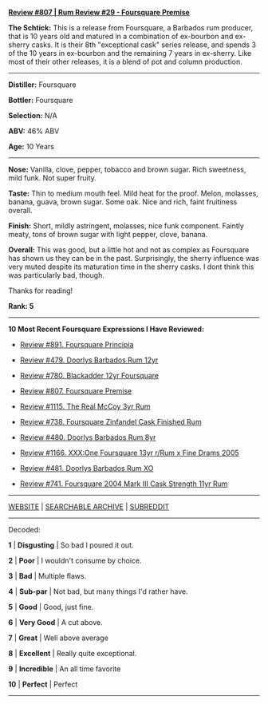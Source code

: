 
[**Review #807 | Rum Review #29 - Foursquare Premise**]( https://t8ke.review/review-807-foursquare-premise/)

**The Schtick:** This is a release from Foursquare, a Barbados rum producer, that is 10 years old and matured in a combination of ex-bourbon and ex-sherry casks. It is their 8th "exceptional cask" series release, and spends 3 of the 10 years in ex-bourbon and the remaining 7 years in ex-sherry. Like most of their other releases, it is a blend of pot and column production.

-----

**Distiller:** Foursquare

**Bottler:** Foursquare

**Selection:** N/A

**ABV:**  46% ABV

**Age:** 10 Years 

-----

**Nose:**  Vanilla, clove, pepper, tobacco and brown sugar. Rich sweetness, mild funk. Not super fruity. 

**Taste:** Thin to medium mouth feel. Mild heat for the proof. Melon, molasses, banana, guava, brown sugar. Some oak. Nice and rich, faint fruitiness overall. 

**Finish:** Short, mildly astringent, molasses, nice funk component. Faintly meaty, tons of brown sugar with light pepper, clove, banana. 

**Overall:** This was good, but a little hot and not as complex as Foursquare has shown us they can be in the past. Surprisingly, the sherry influence was very muted despite its maturation time in the sherry casks. I dont think this was particularly bad, though. 

Thanks for reading!

**Rank: 5**

----- 

**10 Most Recent Foursquare Expressions I Have Reviewed:** 

- [Review #891. Foursquare Principia]( https://t8ke.review/review-891-foursquare-principia/) 

- [Review #479. Doorlys Barbados Rum 12yr]( https://t8ke.review/review-489-doorlys-12yr-barbados-rum/) 

- [Review #780. Blackadder 12yr Foursquare]( https://t8ke.review/review-780-blackadder-12yr-foursquare/) 

- [Review #807. Foursquare Premise]( https://t8ke.review/review-807-foursquare-premise/) 

- [Review #1115. The Real McCoy 3yr Rum]( https://t8ke.review/review-1115-the-real-mccoy-3yr-rum/) 

- [Review #738. Foursquare Zinfandel Cask Finished Rum]( https://t8ke.review/review-738-foursquare-zinfandel-cask-rum/) 

- [Review #480. Doorlys Barbados Rum 8yr]( https://t8ke.review/review-480-doorlys-8yr-rum-foursquare/) 

- [Review #1166. XXX:One Foursquare 13yr r/Rum x Fine Drams 2005]( https://t8ke.review/review-1166-xxxone-foursquare-13yr-r-rum-x-fine-drams-2005/) 

- [Review #481. Doorlys Barbados Rum XO]( https://t8ke.review/review-481-doorlys-xo-rum-foursquare/) 

- [Review #741. Foursquare 2004 Mark III Cask Strength 11yr Rum]( https://t8ke.review/review-741-foursquare-2004-mark-iii/) 

-----

[WEBSITE](https://t8ke.review) | [SEARCHABLE ARCHIVE](https://t8ke.review/review-archive/) | [SUBREDDIT](https://reddit.com/r/t8kereviews)

-----

Decoded:

**1** | **Disgusting** | So bad I poured it out.

**2** | **Poor** | I wouldn't consume by choice.

**3** | **Bad** | Multiple flaws.

**4** | **Sub-par** | Not bad, but many things I'd rather have.

**5** | **Good** | Good, just fine.

**6** | **Very Good** | A cut above.

**7** | **Great** | Well above average

**8** | **Excellent** | Really quite exceptional.

**9** | **Incredible** | An all time favorite

**10** | **Perfect** | Perfect

----

